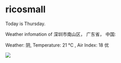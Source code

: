# ricosmall

Today is Thursday.

Weather infomation of 深圳市南山区， 广东省， 中国: 

Weather: 阴, Temperature: 21 ℃ , Air Index: 18 优

<img src="https://github-readme-stats.vercel.app/api?username=ricosmall&show_icons=true" />
